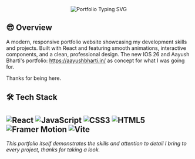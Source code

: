 <div align="center">
  <img src="https://readme-typing-svg.herokuapp.com?font=Fira+Code&size=32&duration=3000&pause=1000&color=9C27B0&center=true&vCenter=true&width=700&lines=Personal+Portfolio+%F0%9F%9A%80;React+%26+Framer+Motion;Modern+Web+Development" alt="Portfolio Typing SVG" />
</div>

## 😎 Overview

A modern, responsive portfolio website showcasing my development skills and projects. Built with React and featuring smooth animations, interactive components, and a clean, professional design. The new IOS 26 and Aayush Bharti's portfolio: https://aayushbharti.in/ as concept for what I was going for.

Thanks for being here.

## 🛠️ Tech Stack

![React](https://img.shields.io/badge/React-20232A?style=for-the-badge&logo=react&logoColor=61DAFB)
![JavaScript](https://img.shields.io/badge/JavaScript-F7DF1E?style=for-the-badge&logo=javascript&logoColor=black)
![CSS3](https://img.shields.io/badge/CSS3-1572B6?style=for-the-badge&logo=css3&logoColor=white)
![HTML5](https://img.shields.io/badge/HTML5-E34F26?style=for-the-badge&logo=html5&logoColor=white)
![Framer Motion](https://img.shields.io/badge/Framer%20Motion-0055FF?style=for-the-badge&logo=framer&logoColor=white)
![Vite](https://img.shields.io/badge/Vite-646CFF?style=for-the-badge&logo=vite&logoColor=white)
---

*This portfolio itself demonstrates the skills and attention to detail I bring to every project, thanks for taking a look.* 